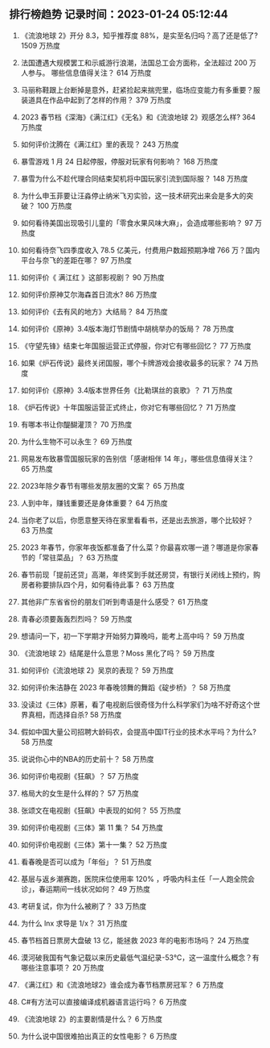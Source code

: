 
## 排行榜趋势 记录时间：2023-01-24 05:12:44
  
  1. 《流浪地球 2》开分 8.3，知乎推荐度 88%，是实至名归吗？高了还是低了? 1509 万热度
    
  2. 法国遭遇大规模罢工和示威游行浪潮，法国总工会方面称，全法超过 200 万人参与。 哪些信息值得关注？ 614 万热度
    
  3. 马丽称鞋跟上台断掉是意外，赶紧捡起来揣兜里，临场应变能力有多重要？服装道具在作品中起到了怎样的作用？ 379 万热度
    
  4. 2023 春节档《深海》《满江红》《无名》和《流浪地球 2》观感怎么样? 364 万热度
    
  5. 如何评价沈腾在《满江红》里的表现？ 243 万热度
    
  6. 暴雪游戏 1 月 24 日起停服，停服对玩家有何影响？ 168 万热度
    
  7. 暴雪为什么不趁代理合同结束契机将中国玩家引流到国际服？ 148 万热度
    
  8. 为什么申玉菲要让汪淼停止纳米飞刃实验，这一技术研究出来会是多大的突破？ 100 万热度
    
  9. 如何看待美国出现吸引儿童的「零食水果风味大麻」，会造成哪些影响？ 97 万热度
    
  10. 如何看待奈飞四季度收入 78.5 亿美元，付费用户数超预期净增 766 万？国内平台与奈飞的差距在哪？ 97 万热度
    
  11. 如何评价《 满江红 》这部影视剧？ 90 万热度
    
  12. 如何评价原神艾尔海森首日流水? 86 万热度
    
  13. 如何评价《去有风的地方》大结局？ 84 万热度
    
  14. 如何评价《原神》3.4版本海灯节剧情中胡桃举办的饭局？ 78 万热度
    
  15. 《守望先锋》结束七年国服运营正式停服，你对它有哪些回忆？ 77 万热度
    
  16. 如果《炉石传说》最终关闭国服，哪个卡牌游戏会接收最多的玩家？ 74 万热度
    
  17. 如何评价《原神》3.4版本世界任务《比勒琪丝的哀歌》？ 71 万热度
    
  18. 《炉石传说》十年国服运营正式终止，你对它有哪些回忆？ 71 万热度
    
  19. 有哪本书让你醍醐灌顶？ 70 万热度
    
  20. 为什么生物不可以永生？ 69 万热度
    
  21. 网易发布致暴雪国服玩家的告别信「感谢相伴 14 年」，哪些信息值得关注？ 65 万热度
    
  22. 2023年除夕春节有哪些发朋友圈的文案？ 65 万热度
    
  23. 人到中年，赚钱重要还是身体重要？ 64 万热度
    
  24. 当你老了以后，你愿意整天待在家里看看书，还是出去旅游，哪个比较好？ 63 万热度
    
  25. 2023 年春节，你家年夜饭都准备了什么菜？你最喜欢哪一道？哪道是你家春节的「常驻菜品」？ 63 万热度
    
  26. 春节前现「提前还贷」高潮，年终奖到手就还房贷，有银行关闭线上预约，购房者称要排队四个月，如何看待此事？ 63 万热度
    
  27. 其他非广东省省份的朋友们听到粤语是什么感受？ 61 万热度
    
  28. 青春必须要轰轰烈烈吗？ 59 万热度
    
  29. 想请问一下，初一下学期才开始努力算晚吗，能考上高中吗？ 59 万热度
    
  30. 《流浪地球 2》结尾是什么意思？Moss 黑化了吗？ 59 万热度
    
  31. 如何评价《流浪地球 2》吴京的表现？ 59 万热度
    
  32. 如何评价朱洁静在 2023 年春晚领舞的舞蹈《碇步桥》？ 58 万热度
    
  33. 没读过《三体》原著，看了电视剧后很奇怪为什么科学家们为啥不好奇这个世界真相，而选择自杀? 58 万热度
    
  34. 假如中国大量公司招聘大龄码农，会提高中国IT行业的技术水平吗？为什么? 58 万热度
    
  35. 说说你心中的NBA的历史前十？ 58 万热度
    
  36. 如何评价电视剧《狂飙》？ 57 万热度
    
  37. 格局大的女生是什么样的？ 57 万热度
    
  38. 张颂文在电视剧《狂飙》中表现的如何？ 55 万热度
    
  39. 如何评价电视剧《三体》第 11 集？ 54 万热度
    
  40. 如何评价电视剧《三体》第十一集？ 52 万热度
    
  41. 看春晚是否可以成为「年俗」？ 51 万热度
    
  42. 基层与返乡潮赛跑，医院床位使用率 120% ，呼吸内科主任「一人跑全院会诊」，春运期间一线状况如何？ 49 万热度
    
  43. 考研复试，你为什么被刷了？ 33 万热度
    
  44. 为什么 lnx 求导是 1/x？ 31 万热度
    
  45. 春节档首日票房大盘破 13 亿，能拯救 2023 年的电影市场吗？ 24 万热度
    
  46. 漠河破我国有气象记载以来历史最低气温纪录-53℃，这一温度什么概念？有哪些注意事项？ 20 万热度
    
  47. 《满江红》和《流浪地球2》谁会成为春节档票房冠军？ 6 万热度
    
  48. C#有方法可以直接编译成机器语言运行吗？ 6 万热度
    
  49. 《流浪地球 2》的主要剧情是什么？ 6 万热度
    
  50. 为什么说中国很难拍出真正的女性电影？ 6 万热度
    